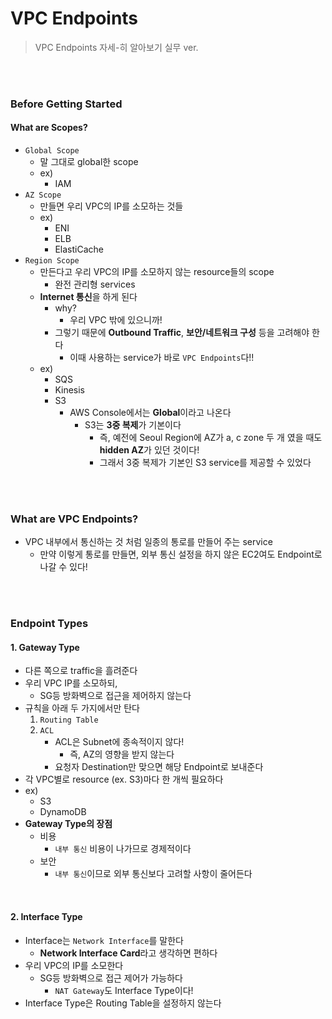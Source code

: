 # VPC Endpoints

> VPC Endpoints 자세-히 알아보기 실무 ver.

<br>

<br>

### Before Getting Started

#### What are Scopes?

- `Global Scope`
  - 말 그대로 global한 scope
  - ex)
    - IAM
- `AZ Scope`
  - 만들면 우리 VPC의 IP를 소모하는 것들
  - ex)
    - ENI
    - ELB
    - ElastiCache
- `Region Scope`
  - 만든다고 우리 VPC의 IP를 소모하지 않는 resource들의 scope
    - 완전 관리형 services
  - **Internet 통신**을 하게 된다
    - why? 
      - 우리 VPC 밖에 있으니까!
    - 그렇기 때문에 **Outbound Traffic**, **보안/네트워크 구성** 등을 고려해야 한다
      - 이때 사용하는 service가 바로 `VPC Endpoints`다!!
  - ex)
    - SQS
    - Kinesis
    - S3
      - AWS Console에서는 **Global**이라고 나온다
        - S3는 **3중 복제**가 기본이다
          - 즉, 예전에 Seoul Region에 AZ가 a, c zone 두 개 였을 때도 **hidden AZ**가 있던 것이다!
          - 그래서 3중 복제가 기본인 S3 service를 제공할 수 있었다

<br>

<br>

### What are VPC Endpoints?

- VPC 내부에서 통신하는 것 처럼 일종의 통로를 만들어 주는 service
  - 만약 이렇게 통로를 만들면, 외부 통신 설정을 하지 않은 EC2여도 Endpoint로 나갈 수 있다!

<br>

<br>

### Endpoint Types

#### 1. Gateway Type

- 다른 쪽으로 traffic을 흘려준다
- 우리 VPC IP를 소모하되,
  - SG등 방화벽으로 접근을 제어하지 않는다
- 규칙을 아래 두 가지에서만 탄다
  1. `Routing Table`
  2. `ACL`
     - ACL은 Subnet에 종속적이지 않다!
       - 즉, AZ의 영향을 받지 않는다
     - 요청자 Destination만 맞으면 해당 Endpoint로 보내준다
- 각 VPC별로 resource (ex. S3)마다 한 개씩 필요하다
- ex)
  - S3
  - DynamoDB
- **Gateway Type의 장점**
  - 비용
    - `내부 통신` 비용이 나가므로 경제적이다
  - 보안
    - `내부 통신`이므로 외부 통신보다 고려할 사항이 줄어든다

<br>

#### 2. Interface Type

- Interface는 `Network Interface`를 말한다
  - **Network Interface Card**라고 생각하면 편하다
- 우리 VPC의 IP를 소모한다
  - SG등 방화벽으로 접근 제어가 가능하다
    - `NAT Gateway`도 Interface Type이다!
- Interface Type은 Routing Table을 설정하지 않는다